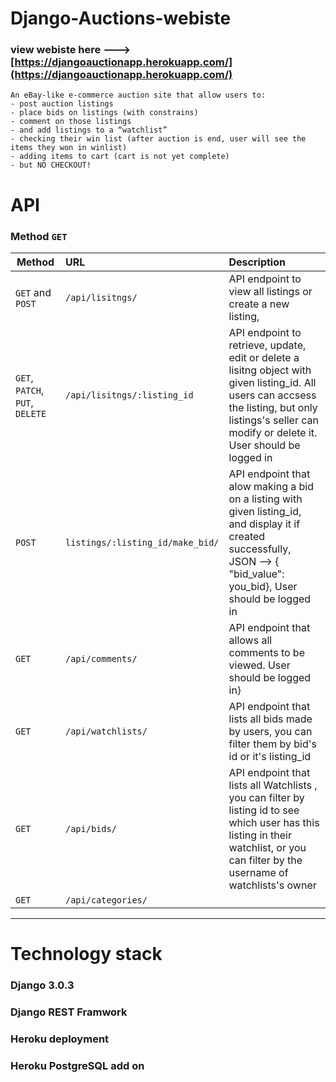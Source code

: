 # Django-Auctions-webiste

### view webiste here ---> [https://djangoauctionapp.herokuapp.com/](https://djangoauctionapp.herokuapp.com/)

```
An eBay-like e-commerce auction site that allow users to:
- post auction listings
- place bids on listings (with constrains)
- comment on those listings
- and add listings to a “watchlist”
- checking their win list (after auction is end, user will see the items they won in winlist)
- adding items to cart (cart is not yet complete)
- but NO CHECKOUT!
``` 
# API 
### Method `GET`

| Method                       | URL                   | Description
| ----------------------------- |:------------------- |:------------------------------------------------------------------------------------|
| `GET` and `POST`| `/api/lisitngs/`        | API endpoint to view all listings or create a new listing,
| `GET`, `PATCH`, `PUT`, `DELETE`        | `/api/lisitngs/:listing_id` | API endpoint to retrieve, update, edit or delete a lisitng object with given listing_id.    All users can accsess the listing, but only listings's seller can modify or delete it. User should be logged in|
| `POST`| `listings/:listing_id/make_bid/` |  API endpoint that alow making a bid on a listing with given listing_id, and display it if created successfully, JSON --> { "bid_value": you_bid},  User should be logged in|
| `GET` | `/api/comments/` | API endpoint that allows all comments to be viewed. User should be logged in}
| `GET` | `/api/watchlists/` | API endpoint that lists all bids made by users, you can filter them by bid's id or it's listing_id|
| `GET` | `/api/bids/` |  API endpoint that lists all Watchlists , you can filter by listing id to see which user has this listing in their watchlist, or you can filter by the username of watchlists's owner|
| `GET` | `/api/categories/` |

---

# Technology stack

### Django 3.0.3
### Django REST Framwork
### Heroku deployment
### Heroku PostgreSQL add on



